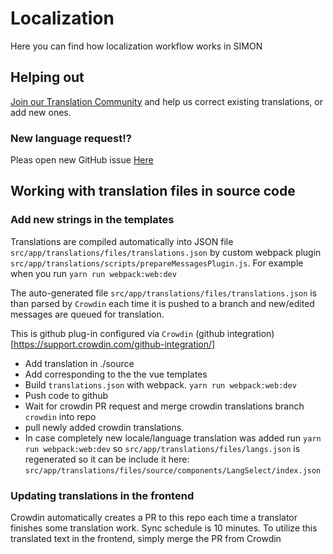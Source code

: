 # Localization
Here you can find how localization workflow works in SIMON

## Helping out
[Join our Translation Community](https://crowdin.com/project/genular) and help us correct existing translations, or add new ones.

### New language request!?
Pleas open new GitHub issue [Here](https://github.com/genular/simon-frontend/issues)

## Working with translation files in source code
### Add new strings in the templates
Translations are compiled automatically into JSON file `src/app/translations/files/translations.json` 
by custom webpack plugin `src/app/translations/scripts/prepareMessagesPlugin.js`.
For example when you run `yarn run webpack:web:dev`

The auto-generated file `src/app/translations/files/translations.json` is than parsed 
by `Crowdin` each time it is pushed to a branch and new/edited messages are queued for translation.

This is github plug-in configured via `Crowdin` (github integration)[https://support.crowdin.com/github-integration/]

- Add translation in ./source
- Add corresponding to the the vue templates
- Build  `translations.json` with webpack. `yarn run webpack:web:dev`
- Push code to github
- Wait for crowdin PR request and merge crowdin translations branch `crowdin` into repo
- pull newly added crowdin translations. 
- In case completely new locale/language translation was added run  `yarn run webpack:web:dev` so `src/app/translations/files/langs.json` is regenerated so it can be include it here: `src/app/translations/files/source/components/LangSelect/index.json`

### Updating translations in the frontend
Crowdin automatically creates a PR to this repo each time a translator finishes some translation work. Sync schedule is 10 minutes.
To utilize this translated text in the frontend, simply merge the PR from Crowdin